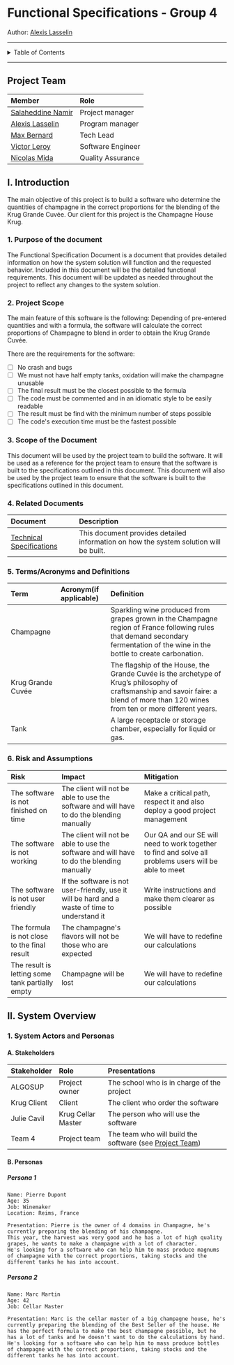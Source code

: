 # Functional Specifications - Group 4

Author: [Alexis Lasselin](https://github.com/AlexisLasselin)

---

<details>

<summary>Table of Contents</summary>

- [Functional Specifications - Group 4](#functional-specifications---group-4)
  - [Project Team](#project-team)
  - [I. Introduction](#i-introduction)
    - [1. Purpose of the document](#1-purpose-of-the-document)
    - [2. Project Scope](#2-project-scope)
    - [3. Scope of the Document](#3-scope-of-the-document)
    - [4. Related Documents](#4-related-documents)
    - [5. Terms/Acronyms and Definitions](#5-termsacronyms-and-definitions)
    - [6. Risk and Assumptions](#6-risk-and-assumptions)
  - [II. System Overview](#ii-system-overview)
    - [1. System Actors and Personas](#1-system-actors-and-personas)
      - [A. Stakeholders](#a-stakeholders)
      - [B. Personas](#b-personas)
        - [Persona 1](#persona-1)
        - [Persona 2](#persona-2)

</details>

---

## Project Team

|**Member**|**Role**|
|:---|:---|
|[Salaheddine Namir](https://github.com/T3rryc)| Project manager |
|[Alexis Lasselin](https://github.com/AlexisLasselin)| Program manager |
|[Max Bernard](https://github.com/maxbernard3)| Tech Lead |
|[Victor Leroy](https://github.com/Victor-Leroy)| Software Engineer |
|[Nicolas Mida](https://github.com/Nicolas-Mida)| Quality Assurance |

## I. Introduction

The main objective of this project is to build a software who determine the quantities of champagne in the correct proportions for the blending of the Krug Grande Cuvée. Our client for this project is the Champagne House Krug.

### 1. Purpose of the document

The Functional Specification Document is a document that provides detailed information on how the system solution will function and the requested behavior. Included in this document will be the detailed functional requirements.
This document will be updated as needed throughout the project to reflect any changes to the system solution.

### 2. Project Scope

The main feature of this software is the following:
Depending of pre-entered quantities and with a formula, the software will calculate the correct proportions of Champagne to blend in order to obtain the Krug Grande Cuvée.

There are the requirements for the software:

- [ ] No crash and bugs
- [ ] We must not have half empty tanks, oxidation will make the champagne unusable
- [ ] The final result must be the closest possible to the formula
- [ ] The code must be commented and in an idiomatic style to be easily readable
- [ ] The result must be find with the minimum number of steps possible
- [ ] The code's execution time must be the fastest possible

### 3. Scope of the Document

This document will be used by the project team to build the software. It will be used as a reference for the project team to ensure that the software is built to the specifications outlined in this document. This document will also be used by the project team to ensure that the software is built to the specifications outlined in this document.

### 4. Related Documents

| **Document** | **Description** |
|:---|:---|
| [Technical Specifications](Technical_Specifications.md) | This document provides detailed information on how the system solution will be built. |

### 5. Terms/Acronyms and Definitions

| **Term** | **Acronym(if applicable)** | **Definition** |
|:---|:---|:---|
| Champagne | | Sparkling wine produced from grapes grown in the Champagne region of France following rules that demand secondary fermentation of the wine in the bottle to create carbonation. |
| Krug Grande Cuvée | | The flagship of the House, the Grande Cuvée is the archetype of Krug’s philosophy of craftsmanship and savoir faire: a blend of more than 120 wines from ten or more different years. |
| Tank | | A large receptacle or storage chamber, especially for liquid or gas. |

### 6. Risk and Assumptions

| **Risk** | **Impact** | **Mitigation** |
|:---|:---|:---|
| The software is not finished on time | The client will not be able to use the software and will have to do the blending manually | Make a critical path, respect it and also deploy a good project management |
| The software is not working | The client will not be able to use the software and will have to do the blending manually | Our QA and our SE will need to work together to find and solve all problems users will be able to meet |
| The software is not user friendly | If the software is not user-friendly, use it will be hard and a waste of time to understand it | Write instructions and make them clearer as possible |
| The formula is not close to the final result | The champagne's flavors will not be those who are expected | We will have to redefine our calculations |
| The result is letting some tank partially empty | Champagne will be lost | We will have to redefine our calculations |

## II. System Overview

<!-- TODO -->

### 1. System Actors and Personas

#### A. Stakeholders

| **Stakeholder** | **Role** | **Presentations** |
|:---|:---|:---|
| ALGOSUP | Project owner | The school who is in charge of the project |
| Krug Client | Client | The client who order the software |
| Julie Cavil | Krug Cellar Master | The person who will use the software |
| Team 4 | Project team | The team who will build the software (see [Project Team](#project-team)) |

#### B. Personas

##### Persona 1

```text
Name: Pierre Dupont
Age: 35
Job: Winemaker 
Location: Reims, France

Presentation: Pierre is the owner of 4 domains in Champagne, he's currently preparing the blending of his champagne. 
This year, the harvest was very good and he has a lot of high quality grapes, he wants to make a champagne with a lot of character.
He's looking for a software who can help him to mass produce magnums of champagne with the correct proportions, taking stocks and the different tanks he has into account.
```

##### Persona 2

```text
Name: Marc Martin
Age: 42
Job: Cellar Master

Presentation: Marc is the cellar master of a big champagne house, he's currently preparing the blending of the Best Seller of the house. He has the perfect formula to make the best champagne possible, but he has a lot of tanks and he doesn't want to do the calculations by hand. He's looking for a software who can help him to mass produce bottles of champagne with the correct proportions, taking stocks and the different tanks he has into account.
```
